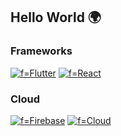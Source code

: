 ## Hello World 🌍

### Frameworks
[![f=Flutter](https://img.shields.io/badge/flutter-FF80BF?style=for-the-badge&logo=flutter)](https://github.com/fatima2003)
[![f=React](https://img.shields.io/badge/react-FF69B4?style=for-the-badge&logo=react)](https://github.com/fatima2003)


### Cloud
[![f=Firebase](https://img.shields.io/badge/firebase-FF80BF?style=for-the-badge&logo=firebase)](https://github.com/fatima2003)
[![f=Cloud](https://img.shields.io/badge/cloudFunctions-FF69B4?style=for-the-badge&logo=googlecloud)](https://github.com/fatima2003)
